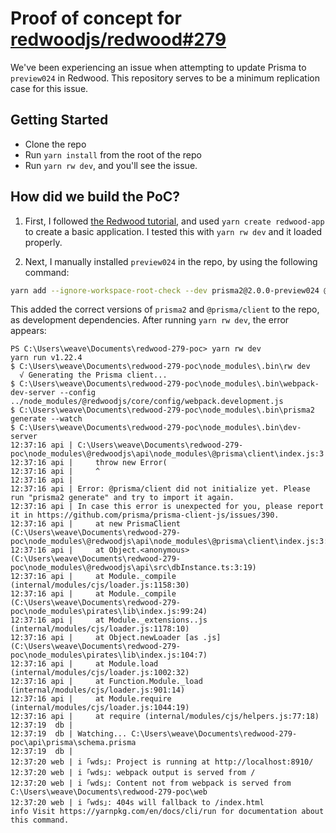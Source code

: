 # Proof of concept for [redwoodjs/redwood#279](https://github.com/redwoodjs/redwood/issues/279)

We've been experiencing an issue when attempting to update Prisma to `preview024` in Redwood. This repository serves to be a minimum replication case for this issue.

## Getting Started
- Clone the repo
- Run `yarn install` from the root of the repo
- Run `yarn rw dev`, and you'll see the issue.

## How did we build the PoC?

1. First, I followed [the Redwood tutorial](https://redwoodjs.com/tutorial/installation-starting-development), and used `yarn create redwood-app` to create a basic application. I tested this with `yarn rw dev` and it loaded properly.

2. Next, I manually installed `preview024` in the repo, by using the following command:

```sh
yarn add --ignore-workspace-root-check --dev prisma2@2.0.0-preview024 @prisma/client@2.0.0-preview024
```

This added the correct versions of `prisma2` and `@prisma/client` to the repo, as development dependencies. After running `yarn rw dev`, the error appears:

```
PS C:\Users\weave\Documents\redwood-279-poc> yarn rw dev
yarn run v1.22.4
$ C:\Users\weave\Documents\redwood-279-poc\node_modules\.bin\rw dev
  √ Generating the Prisma client...
$ C:\Users\weave\Documents\redwood-279-poc\node_modules\.bin\webpack-dev-server --config ../node_modules/@redwoodjs/core/config/webpack.development.js
$ C:\Users\weave\Documents\redwood-279-poc\node_modules\.bin\prisma2 generate --watch
$ C:\Users\weave\Documents\redwood-279-poc\node_modules\.bin\dev-server
12:37:16 api | C:\Users\weave\Documents\redwood-279-poc\node_modules\@redwoodjs\api\node_modules\@prisma\client\index.js:3
12:37:16 api |     throw new Error(
12:37:16 api |     ^
12:37:16 api |
12:37:16 api | Error: @prisma/client did not initialize yet. Please run "prisma2 generate" and try to import it again.
12:37:16 api | In case this error is unexpected for you, please report it in https://github.com/prisma/prisma-client-js/issues/390.
12:37:16 api |     at new PrismaClient (C:\Users\weave\Documents\redwood-279-poc\node_modules\@redwoodjs\api\node_modules\@prisma\client\index.js:3:11)
12:37:16 api |     at Object.<anonymous> (C:\Users\weave\Documents\redwood-279-poc\node_modules\@redwoodjs\api\src\dbInstance.ts:3:19)
12:37:16 api |     at Module._compile (internal/modules/cjs/loader.js:1158:30)
12:37:16 api |     at Module._compile (C:\Users\weave\Documents\redwood-279-poc\node_modules\pirates\lib\index.js:99:24)
12:37:16 api |     at Module._extensions..js (internal/modules/cjs/loader.js:1178:10)
12:37:16 api |     at Object.newLoader [as .js] (C:\Users\weave\Documents\redwood-279-poc\node_modules\pirates\lib\index.js:104:7)
12:37:16 api |     at Module.load (internal/modules/cjs/loader.js:1002:32)
12:37:16 api |     at Function.Module._load (internal/modules/cjs/loader.js:901:14)
12:37:16 api |     at Module.require (internal/modules/cjs/loader.js:1044:19)
12:37:16 api |     at require (internal/modules/cjs/helpers.js:77:18)
12:37:19  db |
12:37:19  db | Watching... C:\Users\weave\Documents\redwood-279-poc\api\prisma\schema.prisma
12:37:19  db |
12:37:20 web | i ｢wds｣: Project is running at http://localhost:8910/
12:37:20 web | i ｢wds｣: webpack output is served from /
12:37:20 web | i ｢wds｣: Content not from webpack is served from C:\Users\weave\Documents\redwood-279-poc\web
12:37:20 web | i ｢wds｣: 404s will fallback to /index.html
info Visit https://yarnpkg.com/en/docs/cli/run for documentation about this command.
```